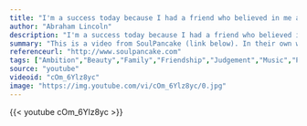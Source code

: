 ```yaml
---
title: "I'm a success today because I had a friend who believed in me and I didn't have the heart to let him down."
author: "Abraham Lincoln"
description: "I'm a success today because I had a friend who believed in me and I didn't have the heart to let him down. - Abraham Lincoln quotes from GetInspired365.com"
summary: "This is a video from SoulPancake (link below). In their own words, this video is about 'Finding the success we want takes time; and there are so many people in our lives to help us get there. Have you ever thought about who those people are? We hit the streets with a life coach to show some thanks to those who have helped us the most.'"
referenceurl: "http://www.soulpancake.com"
tags: ["Ambition","Beauty","Family","Friendship","Judgement","Music","Perfection","Seal","Success",]
source: "youtube"
videoid: "cOm_6Ylz8yc"
image: "https://img.youtube.com/vi/cOm_6Ylz8yc/0.jpg"
---
```


{{< youtube cOm_6Ylz8yc >}}
